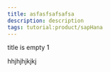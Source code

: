 ```yaml
---
title: asfasfsafsafsa
description: description
tags: tutorial:product/sapHana
---
```

title is empty 1

hhjhjhjkjkj
